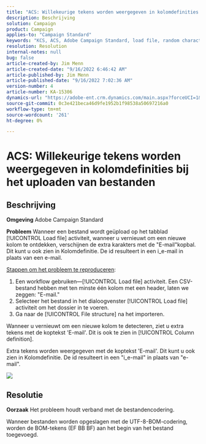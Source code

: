 ```yaml
---
title: "ACS: Willekeurige tekens worden weergegeven in kolomdefinities bij het uploaden van bestanden"
description: Beschrijving
solution: Campaign
product: Campaign
applies-to: "Campaign Standard"
keywords: "KCS, ACS, Adobe Campaign Standard, load file, random characters, column definitions, Label, ID, file uploaded, load activity"
resolution: Resolution
internal-notes: null
bug: false
article-created-by: Jim Menn
article-created-date: "9/16/2022 6:46:42 AM"
article-published-by: Jim Menn
article-published-date: "9/16/2022 7:02:36 AM"
version-number: 4
article-number: KA-15306
dynamics-url: "https://adobe-ent.crm.dynamics.com/main.aspx?forceUCI=1&pagetype=entityrecord&etn=knowledgearticle&id=40695b52-8b35-ed11-9db1-0022480866ad"
source-git-commit: 0c3e421beca46d9fe1952b1f98538a50697216a0
workflow-type: tm+mt
source-wordcount: '261'
ht-degree: 0%

---
```


# ACS: Willekeurige tekens worden weergegeven in kolomdefinities bij het uploaden van bestanden

## Beschrijving


<b>Omgeving</b>
Adobe Campaign Standard

<b>Probleem</b>
Wanneer een bestand wordt geüpload op het tabblad [!UICONTROL Load file] activiteit, wanneer u vernieuwt om een nieuwe kolom te ontdekken, verschijnen de extra karakters met de &quot;E-mail&quot;kopbal.
Dit kunt u ook zien in Kolomdefinitie.
De id resulteert in een i_e-mail in plaats van een e-mail.

<u>Stappen om het probleem te reproduceren</u>:

1. Een workflow gebruiken—[!UICONTROL Load file] activiteit.
Een CSV-bestand hebben met ten minste één kolom met een header, laten we zeggen: &quot;E-mail.&quot;
2. Selecteer het bestand in het dialoogvenster [!UICONTROL Load file] activiteit om het dossier in te voeren.
3. Ga naar de [!UICONTROL File structure] na het importeren.

Wanneer u vernieuwt om een nieuwe kolom te detecteren, ziet u extra tekens met de koptekst &#39;E-mail&#39;.
Dit is ook te zien in [!UICONTROL Column definition].

Extra tekens worden weergegeven met de koptekst &#39;E-mail&#39;.
Dit kunt u ook zien in Kolomdefinitie.
De id resulteert in een &quot;i_e-mail&quot; in plaats van &quot;e-mail&quot;.

![](https://support.neolane.net/nl/jsp/previewFile.jsp?md5=0b4065125940743e01772361c3de7a42&amp;amp;ext=png&amp;amp;contentType=image/png&amp;amp;fileName=Load%20File%20Screen%20shot.png&amp;amp;__sessiontoken=___T6lIC6yifQm9PSg+71ewRkrmB1/tfKMdlN13lb9GkQA1d2ToxnddGEqJttAdN7IYNTQuGId1i+dlfO5r/nPKE5ad+kz0e8dAXoH4VqdvidxXXwq7EkJUIAIA)


## Resolutie


<b>Oorzaak</b>
Het probleem houdt verband met de bestandencodering.

Wanneer bestanden worden opgeslagen met de UTF-8-BOM-codering, worden de BOM-tekens (EF BB BF) aan het begin van het bestand toegevoegd.
